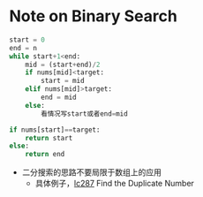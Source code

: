 # Note on Binary Search

```python
start = 0
end = n
while start+1<end:
    mid = (start+end)/2
    if nums[mid]<target:
        start = mid
    elif nums[mid]>target:
        end = mid
    else:
        看情况写start或者end=mid

if nums[start]==target:
    return start
else:
    return end
```

* 二分搜索的思路不要局限于数组上的应用
    * 具体例子，[lc287](src/lc287.py) Find the Duplicate Number
